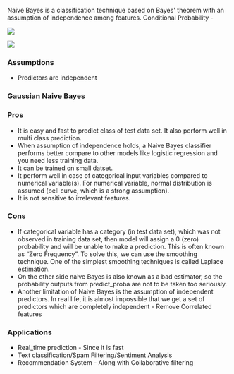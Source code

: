 Naive Bayes is a classification technique based on Bayes' theorem with an assumption of independence among features.
Conditional Probability - 

![](https://www.analyticsvidhya.com/wp-content/uploads/2015/09/Bayes_rule-300x172.png)

![](https://cdn-images-1.medium.com/max/800/1*1hE-O8DML8hmTf0DlD2AVw.gif)

### Assumptions
* Predictors are independent

### Gaussian Naive Bayes



### Pros
* It is easy and fast to predict class of test data set. It also perform well in multi class prediction.
* When assumption of independence holds, a Naive Bayes classifier performs better compare to other models like logistic regression and you need less training data.
* It can be trained on small datset.
* It perform well in case of categorical input variables compared to numerical variable(s). For numerical variable, normal distribution is assumed (bell curve, which is a strong assumption).
* It is not sensitive to irrelevant features.

### Cons
* If categorical variable has a category (in test data set), which was not observed in training data set, then model will assign a 0 (zero) probability and will be unable to make a prediction. This is often known as “Zero Frequency”. To solve this, we can use the smoothing technique. One of the simplest smoothing techniques is called Laplace estimation.
* On the other side naive Bayes is also known as a bad estimator, so the probability outputs from predict_proba are not to be taken too seriously.
* Another limitation of Naive Bayes is the assumption of independent predictors. In real life, it is almost impossible that we get a set of predictors which are completely independent - Remove Correlated features

### Applications
* Real_time prediction - Since it is fast
* Text classification/Spam Filtering/Sentiment Analysis
* Recommendation System - Along with Collaborative filtering
